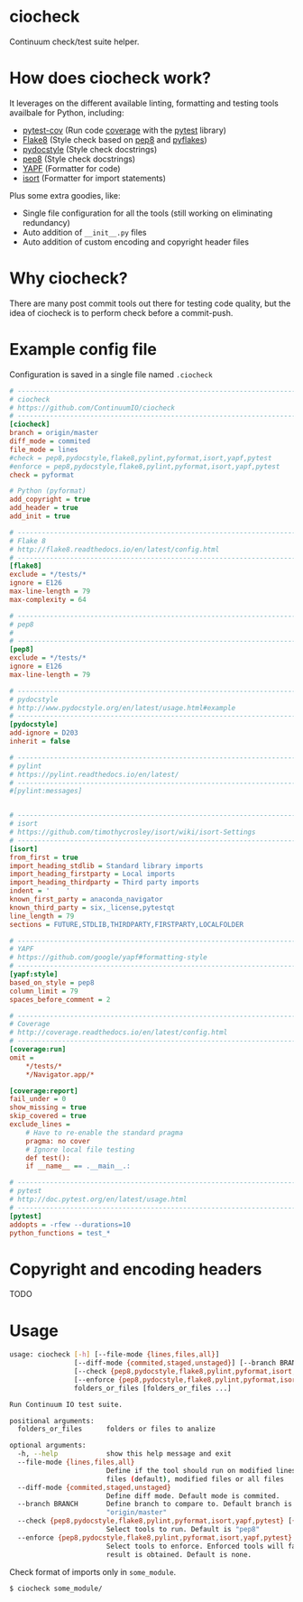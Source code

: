 # ciocheck
Continuum check/test suite helper.

# How does ciocheck work?

It leverages on the different available linting, formatting and testing tools 
availbale for Python, including:
- [pytest-cov](http://pytest-cov.readthedocs.io/en/latest/)  (Run code [coverage](http://coverage.readthedocs.io/en/latest) with the [pytest](http://pytest.org/latest/) library)
- [Flake8](http://flake8.readthedocs.io/en/latest/)  (Style check based on [pep8](https://github.com/PyCQA/pycodestyle) and [pyflakes](https://github.com/pyflakes/pyflakes))
- [pydocstyle](https://pydocstyle.readthedocs.io/en/latest/)  (Style check docstrings)
- [pep8](https://github.com/PyCQA/pycodestyle)  (Style check docstrings)
- [YAPF](https://github.com/google/yapf)  (Formatter for code)
- [isort](https://github.com/timothycrosley/isort/)  (Formatter for import statements)

Plus some extra goodies, like:
- Single file configuration for all the tools (still working on eliminating 
  redundancy)
- Auto addition of `__init__.py` files
- Auto addition of custom encoding and copyright header files

# Why ciocheck?
There are many post commit tools out there for testing code quality, but the
idea of ciocheck is to perform check before a commit-push.

# Example config file
Configuration is saved in a single file named `.ciocheck`

```ini
# -----------------------------------------------------------------------------
# ciocheck
# https://github.com/ContinuumIO/ciocheck
# -----------------------------------------------------------------------------
[ciocheck]
branch = origin/master
diff_mode = commited
file_mode = lines
#check = pep8,pydocstyle,flake8,pylint,pyformat,isort,yapf,pytest
#enforce = pep8,pydocstyle,flake8,pylint,pyformat,isort,yapf,pytest
check = pyformat

# Python (pyformat)
add_copyright = true
add_header = true
add_init = true

# -----------------------------------------------------------------------------
# Flake 8
# http://flake8.readthedocs.io/en/latest/config.html
# -----------------------------------------------------------------------------
[flake8]
exclude = */tests/*
ignore = E126
max-line-length = 79
max-complexity = 64

# -----------------------------------------------------------------------------
# pep8
# 
# -----------------------------------------------------------------------------
[pep8]
exclude = */tests/*
ignore = E126
max-line-length = 79

# -----------------------------------------------------------------------------
# pydocstyle
# http://www.pydocstyle.org/en/latest/usage.html#example
# -----------------------------------------------------------------------------
[pydocstyle]
add-ignore = D203
inherit = false

# -----------------------------------------------------------------------------
# pylint
# https://pylint.readthedocs.io/en/latest/
# -----------------------------------------------------------------------------
#[pylint:messages]


# -----------------------------------------------------------------------------
# isort
# https://github.com/timothycrosley/isort/wiki/isort-Settings
# -----------------------------------------------------------------------------
[isort]
from_first = true
import_heading_stdlib = Standard library imports
import_heading_firstparty = Local imports
import_heading_thirdparty = Third party imports
indent = '    '
known_first_party = anaconda_navigator
known_third_party = six,_license,pytestqt
line_length = 79
sections = FUTURE,STDLIB,THIRDPARTY,FIRSTPARTY,LOCALFOLDER

# -----------------------------------------------------------------------------
# YAPF
# https://github.com/google/yapf#formatting-style
# -----------------------------------------------------------------------------
[yapf:style]
based_on_style = pep8
column_limit = 79
spaces_before_comment = 2

# -----------------------------------------------------------------------------
# Coverage
# http://coverage.readthedocs.io/en/latest/config.html
# -----------------------------------------------------------------------------
[coverage:run]
omit =
    */tests/*
    */Navigator.app/*

[coverage:report]
fail_under = 0
show_missing = true
skip_covered = true
exclude_lines =
    # Have to re-enable the standard pragma
    pragma: no cover
    # Ignore local file testing
    def test():
    if __name__ == .__main__.:

# -----------------------------------------------------------------------------
# pytest
# http://doc.pytest.org/en/latest/usage.html
# -----------------------------------------------------------------------------
[pytest]
addopts = -rfew --durations=10
python_functions = test_*
```

# Copyright and encoding headers

TODO

# Usage

```bash
usage: ciocheck [-h] [--file-mode {lines,files,all}]
                [--diff-mode {commited,staged,unstaged}] [--branch BRANCH]
                [--check {pep8,pydocstyle,flake8,pylint,pyformat,isort,yapf,pytest} [{pep8,pydocstyle,flake8,pylint,pyformat,isort,yapf,pytest} ...]]
                [--enforce {pep8,pydocstyle,flake8,pylint,pyformat,isort,yapf,pytest} [{pep8,pydocstyle,flake8,pylint,pyformat,isort,yapf,pytest} ...]]
                folders_or_files [folders_or_files ...]

Run Continuum IO test suite.

positional arguments:
  folders_or_files      folders or files to analize

optional arguments:
  -h, --help            show this help message and exit
  --file-mode {lines,files,all}
                        Define if the tool should run on modified lines of
                        files (default), modified files or all files
  --diff-mode {commited,staged,unstaged}
                        Define diff mode. Default mode is commited.
  --branch BRANCH       Define branch to compare to. Default branch is
                        "origin/master"
  --check {pep8,pydocstyle,flake8,pylint,pyformat,isort,yapf,pytest} [{pep8,pydocstyle,flake8,pylint,pyformat,isort,yapf,pytest} ...]
                        Select tools to run. Default is "pep8"
  --enforce {pep8,pydocstyle,flake8,pylint,pyformat,isort,yapf,pytest} [{pep8,pydocstyle,flake8,pylint,pyformat,isort,yapf,pytest} ...]
                        Select tools to enforce. Enforced tools will fail if a
                        result is obtained. Default is none.
```

Check format of imports only in `some_module`.

```bash
$ ciocheck some_module/
```

